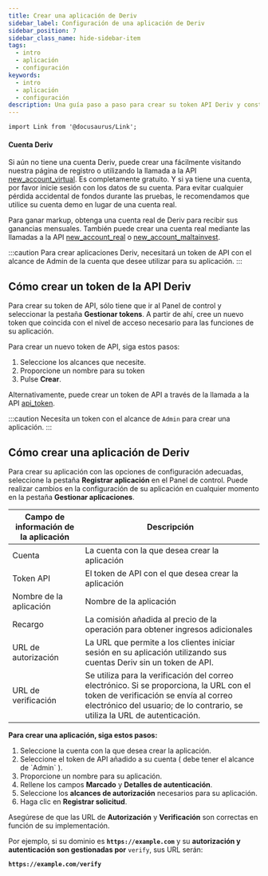 ```yaml
---
title: Crear una aplicación de Deriv
sidebar_label: Configuración de una aplicación de Deriv
sidebar_position: 7
sidebar_class_name: hide-sidebar-item
tags:
  - intro
  - aplicación
  - configuración
keywords:
  - intro
  - aplicación
  - configuración
description: Una guía paso a paso para crear su token API Deriv y construir su aplicación de trading con la ayuda de nuestra API de trading. Conozca más.
---
```


```mdx-code-block
import Link from '@docusaurus/Link';
```

#### Cuenta Deriv

Si aún no tiene una cuenta Deriv, puede crear una fácilmente visitando nuestra página de registro o utilizando la llamada a la API <a href="/api-explorer#new_account_virtual" target="_blank" rel="noopener noreferrer">new_account_virtual</a>. Es completamente gratuito. Y si ya tiene una cuenta, por favor inicie sesión con los datos de su cuenta. Para evitar cualquier pérdida accidental de fondos durante las pruebas, le recomendamos que utilice su cuenta demo en lugar de una cuenta real.

Para ganar markup, obtenga una cuenta real de Deriv para recibir sus ganancias mensuales. También puede crear una cuenta real mediante las llamadas a la API <a href="/api-explorer#new_account_real" target="_blank" rel="noopener noreferrer">new_account_real</a> o <a href="/api-explorer#new_account_maltainvest" target="_blank" rel="noopener noreferrer">new_account_maltainvest</a>.

:::caution
Para crear aplicaciones Deriv, necesitará un token de API con el alcance de Admin de la cuenta que desee utilizar para su aplicación.
:::

## Cómo crear un token de la API Deriv

Para crear su token de API, sólo tiene que ir al Panel de control y seleccionar la pestaña **Gestionar tokens**. A partir de ahí, cree un nuevo token que coincida con el nivel de acceso necesario para las funciones de su aplicación.

Para crear un nuevo token de API, siga estos pasos:

1. Seleccione los alcances que necesite.
2. Proporcione un nombre para su token
3. Pulse **Crear**.

Alternativamente, puede crear un token de API a través de la llamada a la API <a href="/api-explorer#api_token" target="_blank" rel="noopener noreferrer">api_token</a>.

:::caution
Necesita un token con el alcance de `Admin` para crear una aplicación.
:::

## Cómo crear una aplicación de Deriv

Para crear su aplicación con las opciones de configuración adecuadas, seleccione la pestaña **Registrar aplicación** en el Panel de control. Puede realizar cambios en la configuración de su aplicación en cualquier momento en la pestaña **Gestionar aplicaciones**.

| Campo de información de la aplicación | Descripción                                                                                                                                                                                                                                     |
| ------------------------------------- | ----------------------------------------------------------------------------------------------------------------------------------------------------------------------------------------------------------------------------------------------- |
| Cuenta                                | La cuenta con la que desea crear la aplicación                                                                                                                                                                                                  |
| Token API                             | El token de API con el que desea crear la aplicación                                                                                                                                                                                            |
| Nombre de la aplicación               | Nombre de la aplicación                                                                                                                                                                                                                         |
| Recargo                               | La comisión añadida al precio de la operación para obtener ingresos adicionales                                                                                                                                                                 |
| URL de autorización                   | La URL que permite a los clientes iniciar sesión en su aplicación utilizando sus cuentas Deriv sin un token de API.                                                                                                             |
| URL de verificación                   | Se utiliza para la verificación del correo electrónico. Si se proporciona, la URL con el token de verificación se envía al correo electrónico del usuario; de lo contrario, se utiliza la URL de autenticación. |

**Para crear una aplicación, siga estos pasos:**

1. Seleccione la cuenta con la que desea crear la aplicación.
2. Seleccione el token de API añadido a su cuenta ( debe tener el alcance de \`Admin\` ).
3. Proporcione un nombre para su aplicación.
4. Rellene los campos **Marcado** y **Detalles de autenticación**.
5. Seleccione los **alcances de autorización** necesarios para su aplicación.
6. Haga clic en **Registrar solicitud**.

Asegúrese de que las URL de **Autorización** y **Verificación** son correctas en función de su implementación.

Por ejemplo, si su dominio es **`https://example.com`** y su **autorización y autenticación son gestionadas por** `verify`, sus URL serán:

**`https://example.com/verify`**

